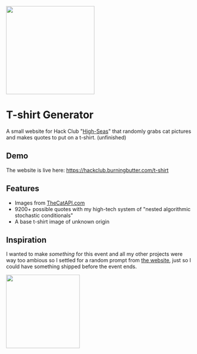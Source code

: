 <img src="https://cloud-7rag1ktup-hack-club-bot.vercel.app/0frame_76.png" width=240px>

T-shirt Generator
===============

A small website for Hack Club "[High-Seas](https://highseas.hackclub.com/)" that randomly grabs cat pictures and makes quotes to put on a t-shirt. (unfinished)

Demo
---------------

The website is live here:
https://hackclub.burningbutter.com/t-shirt

Features
---------------

+ Images from [TheCatAPI.com](https://thecatapi.com/)
+ 9200+ possible quotes with my high-tech system of "nested algorithmic stochastic conditionals"
+ A base t-shirt image of unknown origin

Inspiration
---------------

I wanted to make *something* for this event and all my other projects were way too ambious so I settled for a random prompt from [the website](https://highseas.hackclub.com/), just so I could have something shipped before the event ends. 

<img src="https://cloud-in5fl92xj-hack-club-bot.vercel.app/0image.png" width=200px>

